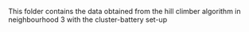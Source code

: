 This folder contains the data obtained from the hill climber algorithm in neighbourhood 3 with the cluster-battery set-up
